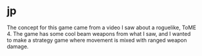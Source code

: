 # jp

The concept for this game came from a video I saw about a roguelike, ToME 4. The game has some cool beam weapons from what I saw, and I wanted to make a strategy game where movement is mixed with ranged weapon damage.
